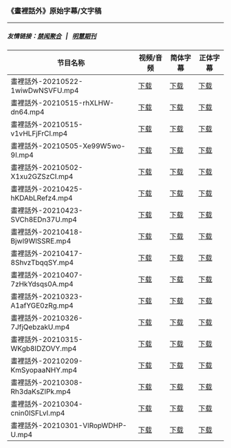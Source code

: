 ### 《畫裡話外》原始字幕/文字稿
---
##### 友情链接：[禁闻聚合](https://github.com/gfw-breaker/banned-news) &nbsp;&nbsp;|&nbsp;&nbsp; [明慧期刊](https://github.com/gfw-breaker/mh-qikan) 
| 节目名称 | 视频/音频 | 简体字幕 | 正体字幕 |
|---|---|---|---|
| 畫裡話外-20210522-1wiwDwNSVFU.mp4 | [下载](https://y2mate.com/zh-cn/search/1wiwDwNSVFU) | [下载](../channels/daxiong/_1wiwDwNSVFU.srt?raw=true) | [下载](../channels/daxiong/_1wiwDwNSVFU.tw.srt?raw=true) | 
| 畫裡話外-20210515-rhXLHW-dn64.mp4 | [下载](https://y2mate.com/zh-cn/search/rhXLHW-dn64) | [下载](../channels/daxiong/_rhXLHW-dn64.srt?raw=true) | [下载](../channels/daxiong/_rhXLHW-dn64.tw.srt?raw=true) | 
| 畫裡話外-20210515-v1vHLFjFrCI.mp4 | [下载](https://y2mate.com/zh-cn/search/v1vHLFjFrCI) | [下载](../channels/daxiong/_v1vHLFjFrCI.srt?raw=true) | [下载](../channels/daxiong/_v1vHLFjFrCI.tw.srt?raw=true) | 
| 畫裡話外-20210505-Xe99W5wo-9I.mp4 | [下载](https://y2mate.com/zh-cn/search/Xe99W5wo-9I) | [下载](../channels/daxiong/_Xe99W5wo-9I.srt?raw=true) | [下载](../channels/daxiong/_Xe99W5wo-9I.tw.srt?raw=true) | 
| 畫裡話外-20210502-X1xu2GZSzCI.mp4 | [下载](https://y2mate.com/zh-cn/search/X1xu2GZSzCI) | [下载](../channels/daxiong/_X1xu2GZSzCI.srt?raw=true) | [下载](../channels/daxiong/_X1xu2GZSzCI.tw.srt?raw=true) | 
| 畫裡話外-20210425-hKDAbLRefz4.mp4 | [下载](https://y2mate.com/zh-cn/search/hKDAbLRefz4) | [下载](../channels/daxiong/_hKDAbLRefz4.srt?raw=true) | [下载](../channels/daxiong/_hKDAbLRefz4.tw.srt?raw=true) | 
| 畫裡話外-20210423-SVCh8EDn37U.mp4 | [下载](https://y2mate.com/zh-cn/search/SVCh8EDn37U) | [下载](../channels/daxiong/_SVCh8EDn37U.srt?raw=true) | [下载](../channels/daxiong/_SVCh8EDn37U.tw.srt?raw=true) | 
| 畫裡話外-20210418-Bjwl9WlSSRE.mp4 | [下载](https://y2mate.com/zh-cn/search/Bjwl9WlSSRE) | [下载](../channels/daxiong/_Bjwl9WlSSRE.srt?raw=true) | [下载](../channels/daxiong/_Bjwl9WlSSRE.tw.srt?raw=true) | 
| 畫裡話外-20210417-8ShvzTbqqSY.mp4 | [下载](https://y2mate.com/zh-cn/search/8ShvzTbqqSY) | [下载](../channels/daxiong/_8ShvzTbqqSY.srt?raw=true) | [下载](../channels/daxiong/_8ShvzTbqqSY.tw.srt?raw=true) | 
| 畫裡話外-20210407-7zHkYdsqs0A.mp4 | [下载](https://y2mate.com/zh-cn/search/7zHkYdsqs0A) | [下载](../channels/daxiong/_7zHkYdsqs0A.srt?raw=true) | [下载](../channels/daxiong/_7zHkYdsqs0A.tw.srt?raw=true) | 
| 畫裡話外-20210323-A1afYGE0zRg.mp4 | [下载](https://y2mate.com/zh-cn/search/A1afYGE0zRg) | [下载](../channels/daxiong/_A1afYGE0zRg.srt?raw=true) | [下载](../channels/daxiong/_A1afYGE0zRg.tw.srt?raw=true) | 
| 畫裡話外-20210326-7JfjQebzakU.mp4 | [下载](https://y2mate.com/zh-cn/search/7JfjQebzakU) | [下载](../channels/daxiong/_7JfjQebzakU.srt?raw=true) | [下载](../channels/daxiong/_7JfjQebzakU.tw.srt?raw=true) | 
| 畫裡話外-20210315-WKgb8IDZOVY.mp4 | [下载](https://y2mate.com/zh-cn/search/WKgb8IDZOVY) | [下载](../channels/daxiong/_WKgb8IDZOVY.srt?raw=true) | [下载](../channels/daxiong/_WKgb8IDZOVY.tw.srt?raw=true) | 
| 畫裡話外-20210209-KmSyopaaNHY.mp4 | [下载](https://y2mate.com/zh-cn/search/KmSyopaaNHY) | [下载](../channels/daxiong/_KmSyopaaNHY.srt?raw=true) | [下载](../channels/daxiong/_KmSyopaaNHY.tw.srt?raw=true) | 
| 畫裡話外-20210308-Rh3daKsZIPk.mp4 | [下载](https://y2mate.com/zh-cn/search/Rh3daKsZIPk) | [下载](../channels/daxiong/_Rh3daKsZIPk.srt?raw=true) | [下载](../channels/daxiong/_Rh3daKsZIPk.tw.srt?raw=true) | 
| 畫裡話外-20210304-cnin0ISFLvI.mp4 | [下载](https://y2mate.com/zh-cn/search/cnin0ISFLvI) | [下载](../channels/daxiong/_cnin0ISFLvI.srt?raw=true) | [下载](../channels/daxiong/_cnin0ISFLvI.tw.srt?raw=true) | 
| 畫裡話外-20210301-VlRopWDHP-U.mp4 | [下载](https://y2mate.com/zh-cn/search/VlRopWDHP-U) | [下载](../channels/daxiong/_VlRopWDHP-U.srt?raw=true) | [下载](../channels/daxiong/_VlRopWDHP-U.tw.srt?raw=true) | 
